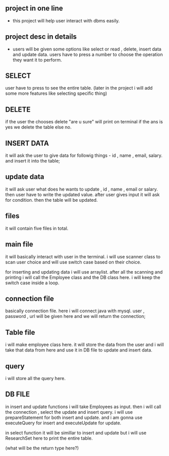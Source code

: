  ## project in one line ## 
 - this project will help user interact with dbms easily.

## project desc in details ##
- users will be given some options like select or read , delete, insert data  and update data. users have to press a number to choose the operation they want it to perform.

## SELECT ##
 user have to press to see the entire table. (later in the project i will add some more features like selecting specific thing)

## DELETE ##
 if the user the chooses delete "are u sure" will print on terminal if the ans is yes we delete the table else no.

 ## INSERT DATA ##

 it will ask the user to give data for followig things - id , name , email, salary. and insert it into the table;

 ## update data ##

 it will ask user what does he wants to update , id , name , email or salary. then user have to write the updated value. after user gives input it will ask for condition. then the table will be updated.

## files ##

it will contain five files in total.

## main file ##

it will basically interact with user in the terminal. i will use scanner class to scan user choice and will use switch case based on their choice.

for inserting and updating data i will use arraylist. after all the scanning and printing i will call the Employee class and the DB class here.
i will keep the switch case inside a loop. 

## connection file ##

basically connection file. here i will connect java with mysql. user , password , url will be given here and we will return the connection;

## Table file ##

i will make employee class here. it will store the data from the user and i will take that data from here and use it in DB file to update and insert data.

## query ## 

i will store all the query here. 

## DB FILE ##
in insert and update functions i will take Employees as input. then i will call the connection , select the update and insert query. i will use prepareStatement for both insert and update. and i am gonna use executeQuery for insert and executeUpdate for update.

in select function it will be simillar to insert and update but i will use ResearchSet here to print the entire table.

(what will be the return type here?)


 
